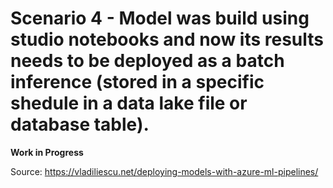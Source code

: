 # Scenario 4 - Model was build using studio notebooks and now its results needs to be deployed as a batch inference (stored in a specific shedule in a data lake file or database table).

**Work in Progress**

Source: https://vladiliescu.net/deploying-models-with-azure-ml-pipelines/
